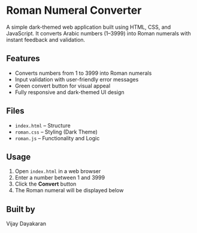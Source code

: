 # Roman Numeral Converter  
A simple dark-themed web application built using HTML, CSS, and JavaScript. It converts Arabic numbers (1–3999) into Roman numerals with instant feedback and validation.

## Features
- Converts numbers from 1 to 3999 into Roman numerals
- Input validation with user-friendly error messages
- Green convert button for visual appeal
- Fully responsive and dark-themed UI design

## Files
- `index.html` – Structure
- `roman.css` – Styling (Dark Theme)
- `roman.js` – Functionality and Logic

## Usage
1. Open `index.html` in a web browser
2. Enter a number between 1 and 3999
3. Click the **Convert** button
4. The Roman numeral will be displayed below

## Built by
Vijay Dayakaran
